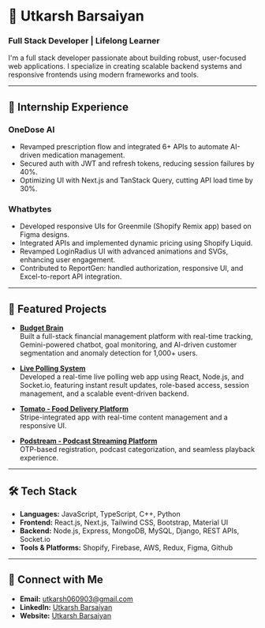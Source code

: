 # 👋 Utkarsh Barsaiyan

### Full Stack Developer | Lifelong Learner

I'm a full stack developer passionate about building robust, user-focused web applications. I specialize in creating scalable backend systems and responsive frontends using modern frameworks and tools.

---

## 💼 Internship Experience

### OneDose AI
- Revamped prescription flow and integrated 6+ APIs to automate AI-driven medication management.
- Secured auth with JWT and refresh tokens, reducing session failures by 40%.
- Optimizing UI with Next.js and TanStack Query, cutting API load time by 30%.

### Whatbytes
- Developed responsive UIs for Greenmile (Shopify Remix app) based on Figma designs.
- Integrated APIs and implemented dynamic pricing using Shopify Liquid.
- Revamped LoginRadius UI with advanced animations and SVGs, enhancing user engagement.
- Contributed to ReportGen: handled authorization, responsive UI, and Excel-to-report API integration.


---

## 🚀 Featured Projects

- **[Budget Brain](https://github.com/Utkarsh060903/BudgetBrain)**  
  Built a full-stack financial management platform with real-time tracking, Gemini-powered chatbot, goal monitoring, and AI-driven customer segmentation and anomaly detection for 1,000+ users.

- **[Live Polling System](https://github.com/Utkarsh060903/Polling-system)**  
  Developed a real-time live polling web app using React, Node.js, and Socket.io, featuring instant result updates, role-based access, session management, and a scalable event-driven backend.

- **[Tomato - Food Delivery Platform](https://github.com/Utkarsh060903/Food_Delievery_App)**  
  Stripe-integrated app with real-time content management and a responsive UI.

- **[Podstream - Podcast Streaming Platform](https://github.com/Utkarsh060903/lnmiit2)**  
  OTP-based registration, podcast categorization, and seamless playback experience.

---

## 🛠️ Tech Stack

- **Languages:** JavaScript, TypeScript, C++, Python  
- **Frontend:** React.js, Next.js, Tailwind CSS, Bootstrap, Material UI  
- **Backend:** Node.js, Express, MongoDB, MySQL, Django, REST APIs, Socket.io 
- **Tools & Platforms:** Shopify, Firebase, AWS, Redux, Figma, Github

---

## 🤝 Connect with Me

- **Email:** utkarsh060903@gmail.com
- **LinkedIn:** [Utkarsh Barsaiyan](https://www.linkedin.com/in/utkarsh-barsaiyan/)  
- **Website:** [Utkarsh Barsaiyan](https://utkarsh-barsaiyan.vercel.app/) 

